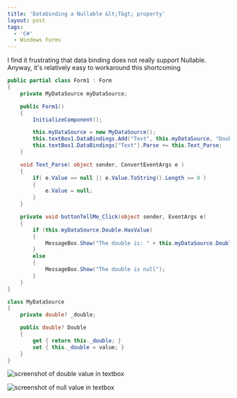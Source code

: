 ```yaml
---
title: 'Databinding a Nullable &lt;T&gt; property'
layout: post
tags:
  - 'C#'
  - Windows Forms
---
```

I find it frustrating that data binding does not really support Nullable<T>. Anyway, it's relatively easy to workaround this shortcoming

```csharp
public partial class Form1 : Form
{
	private MyDataSource myDataSource;

	public Form1()
	{
		InitializeComponent();

		this.myDataSource = new MyDataSource();
		this.textBox1.DataBindings.Add("Text", this.myDataSource, "Double", true);
		this.textBox1.DataBindings["Text"].Parse += this.Text_Parse;
	}

	void Text_Parse( object sender, ConvertEventArgs e )
	{
		if( e.Value == null || e.Value.ToString().Length == 0 )
		{
			e.Value = null;
		}
	}

	private void buttonTellMe_Click(object sender, EventArgs e)
	{
		if (this.myDataSource.Double.HasValue)
		{
			MessageBox.Show("The double is: " + this.myDataSource.Double);
		}
		else
		{
			MessageBox.Show("The double is null");
		}
	}
}

class MyDataSource
{
	private double? _double;

	public double? Double
	{
		get { return this._double; }
		set { this._double = value; }
	}
}
```
  
  
![screenshot of double value in textbox](http://www.timvw.be/wp-content/images/databind-nullabletext1.gif)
  
![screenshot of null value in textbox](http://www.timvw.be/wp-content/images/databind-nullabletext2.gif)
